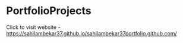 # PortfolioProjects

Click to visit website - https://sahilambekar37.github.io/sahilambekar37portfolio.github.com/
